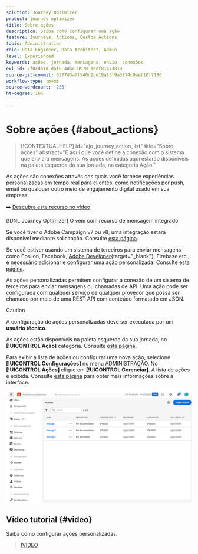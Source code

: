 ```yaml
---
solution: Journey Optimizer
product: journey optimizer
title: Sobre ações
description: Saiba como configurar uma ação
feature: Journeys, Actions, Custom Actions
topic: Administration
role: Data Engineer, Data Architect, Admin
level: Experienced
keywords: ações, jornada, mensagens, envio, conexões
exl-id: 7f0cda1d-daf0-4d4c-9978-ddef81473813
source-git-commit: 6277d3aff540d2ce19a13f9a3174c0aef10f7180
workflow-type: tm+mt
source-wordcount: '255'
ht-degree: 16%

---
```


# Sobre ações {#about_actions}

>[!CONTEXTUALHELP]
>id="ajo_journey_action_list"
>title="Sobre ações"
>abstract="É aqui que você define a conexão com o sistema que enviará mensagens. As ações definidas aqui estarão disponíveis na paleta esquerda da sua jornada, na categoria Ação."

As ações são conexões através das quais você fornece experiências personalizadas em tempo real para clientes, como notificações por push, email ou qualquer outro meio de engajamento digital usado em sua empresa.

➡️ [Descubra este recurso no vídeo](#video)

[!DNL Journey Optimizer] O vem com recurso de mensagem integrado.

Se você tiver o Adobe Campaign v7 ou v8, uma integração estará disponível mediante solicitação. Consulte [esta página](../action/acc-action.md).

Se você estiver usando um sistema de terceiros para enviar mensagens como Epsilon, Facebook, [Adobe Developer](https://developer.adobe.com){target="_blank"}, Firebase etc., é necessário adicionar e configurar uma ação personalizada. Consulte [esta página](../action/about-custom-action-configuration.md).

As ações personalizadas permitem configurar a conexão de um sistema de terceiros para enviar mensagens ou chamadas de API. Uma ação pode ser configurada com qualquer serviço de qualquer provedor que possa ser chamado por meio de uma REST API com conteúdo formatado em JSON.

>[!CAUTION]
>
>A configuração de ações personalizadas deve ser executada por um **usuário técnico**.

As ações estão disponíveis na paleta esquerda da sua jornada, no **[!UICONTROL Ação]** categoria. Consulte [esta página](../building-journeys/about-journey-activities.md#action-activities).

Para exibir a lista de ações ou configurar uma nova ação, selecione **[!UICONTROL Configurações]** no menu ADMINISTRAÇÃO. No  **[!UICONTROL Ações]** clique em **[!UICONTROL Gerenciar]**. A lista de ações é exibida. Consulte [esta página](../start/user-interface.md) para obter mais informações sobre a interface.

![](assets/custom1.png)

## Vídeo tutorial {#video}

Saiba como configurar ações personalizadas.

>[!VIDEO](https://video.tv.adobe.com/v/3428396?quality=12)
